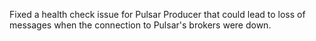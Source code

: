 Fixed a health check issue for Pulsar Producer that could lead to loss of messages when the connection to Pulsar's brokers were down.
